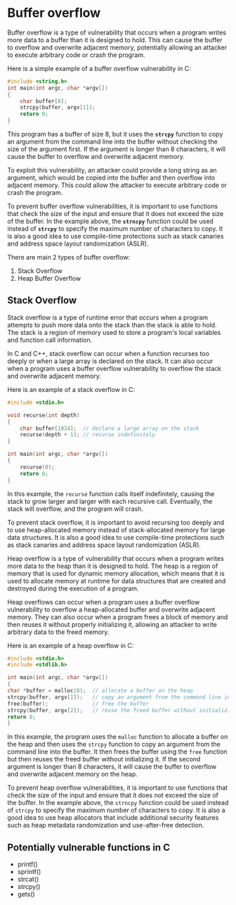 # **Buffer overflow**

Buffer overflow is a type of vulnerability that occurs when a program writes more data to a buffer than it is designed to hold. This can cause the buffer to overflow and overwrite adjacent memory, potentially allowing an attacker to execute arbitrary code or crash the program.

Here is a simple example of a buffer overflow vulnerability in C:

```c
#include <string.h>
int main(int argc, char *argv[])
{
    char buffer[8];
    strcpy(buffer, argv[1]);
    return 0;
}
```

This program has a buffer of size 8, but it uses the **`strcpy`** function to copy an argument from the command line into the buffer without checking the size of the argument first. If the argument is longer than 8 characters, it will cause the buffer to overflow and overwrite adjacent memory.

To exploit this vulnerability, an attacker could provide a long string as an argument, which would be copied into the buffer and then overflow into adjacent memory. This could allow the attacker to execute arbitrary code or crash the program.

To prevent buffer overflow vulnerabilities, it is important to use functions that check the size of the input and ensure that it does not exceed the size of the buffer. In the example above, the **`strncpy`** function could be used instead of **`strcpy`** to specify the maximum number of characters to copy. It is also a good idea to use compile-time protections such as stack canaries and address space layout randomization (ASLR).

There are main 2 types of buffer overflow:

1. Stack Overflow
2. Heap Buffer Overflow

## **Stack Overflow**

Stack overflow is a type of runtime error that occurs when a program attempts to push more data onto the stack than the stack is able to hold. The stack is a region of memory used to store a program's local variables and function call information.

In C and C++, stack overflow can occur when a function recurses too deeply or when a large array is declared on the stack. It can also occur when a program uses a buffer overflow vulnerability to overflow the stack and overwrite adjacent memory.

Here is an example of a stack overflow in C:

```c
#include <stdio.h>

void recurse(int depth)
{
    char buffer[1024];  // declare a large array on the stack
    recurse(depth + 1); // recurse indefinitely
}

int main(int argc, char *argv[])
{
    recurse(0);
    return 0;
}
```

In this example, the `recurse` function calls itself indefinitely, causing the stack to grow larger and larger with each recursive call. Eventually, the stack will overflow, and the program will crash.

To prevent stack overflow, it is important to avoid recursing too deeply and to use heap-allocated memory instead of stack-allocated memory for large data structures. It is also a good idea to use compile-time protections such as stack canaries and address space layout randomization (ASLR).

Heap overflow is a type of vulnerability that occurs when a program writes more data to the heap than it is designed to hold. The heap is a region of memory that is used for dynamic memory allocation, which means that it is used to allocate memory at runtime for data structures that are created and destroyed during the execution of a program.

Heap overflows can occur when a program uses a buffer overflow vulnerability to overflow a heap-allocated buffer and overwrite adjacent memory. They can also occur when a program frees a block of memory and then reuses it without properly initializing it, allowing an attacker to write arbitrary data to the freed memory.

Here is an example of a heap overflow in C:

```c
#include <stdio.h>
#include <stdlib.h>

int main(int argc, char *argv[])
{
char *buffer = malloc(8);  // allocate a buffer on the heap
strcpy(buffer, argv[1]);   // copy an argument from the command line into the buffer
free(buffer);              // free the buffer
strcpy(buffer, argv[2]);   // reuse the freed buffer without initializing it
return 0;
}
```

In this example, the program uses the `malloc` function to allocate a buffer on the heap and then uses the `strcpy` function to copy an argument from the command line into the buffer. It then frees the buffer using the `free` function but then reuses the freed buffer without initializing it. If the second argument is longer than 8 characters, it will cause the buffer to overflow and overwrite adjacent memory on the heap.

To prevent heap overflow vulnerabilities, it is important to use functions that check the size of the input and ensure that it does not exceed the size of the buffer. In the example above, the `strncpy` function could be used instead of `strcpy` to specify the maximum number of characters to copy. It is also a good idea to use heap allocators that include additional security features such as heap metadata randomization and use-after-free detection.

## **Potentially vulnerable functions in C**

- printf()
- sprintf()
- strcat()
- strcpy()
- gets()
